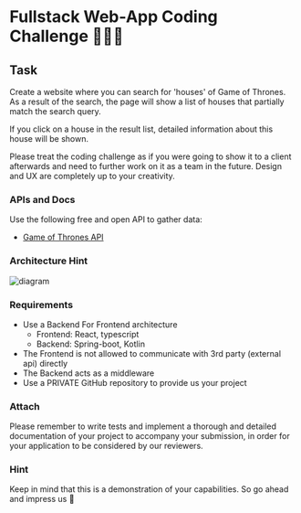 # Fullstack Web-App Coding Challenge 👨🏼‍💻

## Task

Create a website where you can search for 'houses' of Game of Thrones.
As a result of the search, the page will show a list of houses that partially match the search query.

If you click on a house in the result list, detailed information about this house will be shown.

Please treat the coding challenge as if you were going to show it to a client afterwards and need to further work on it as a team in the future.
Design and UX are completely up to your creativity.

### APIs and Docs

Use the following free and open API to gather data:

- [Game of Thrones API](https://anapioficeandfire.com/Documentation#houses)

### Architecture Hint
![diagram](https://user-images.githubusercontent.com/78954930/184639598-35ad8191-9617-43a6-9a90-4d2a50aca307.png)

### Requirements

- Use a Backend For Frontend architecture 
    - Frontend: React, typescript
    - Backend: Spring-boot, Kotlin
- The Frontend is not allowed to communicate with 3rd party (external api) directly
- The Backend acts as a middleware
- Use a PRIVATE GitHub repository to provide us your project

### Attach

Please remember to write tests and implement a thorough and detailed documentation of your project to accompany your submission, in order for your application to be considered by our reviewers.

### Hint

Keep in mind that this is a demonstration of your capabilities. So go ahead and impress us 🤯
